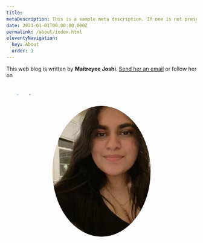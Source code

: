 ```yaml
---
title: 
metaDescription: This is a sample meta description. If one is not present in your page/post's front matter, the default metadata.desciption will be used instead.
date: 2021-01-01T00:00:00.000Z
permalink: /about/index.html
eleventyNavigation:
  key: About
  order: 1
---
```


This web blog is written by **Maitreyee Joshi**. [Send her an email](mailto:maitreyeemjoshi99@gmail.com) or follow her on 


<span class="social">
	<a  href="https://twitter.com/sillygrinch" class="fa fa-twitter fa-lg" style="color:#1DA1F2" title="@sillygrinch on Twitter"><svg width="28" height="28" viewBox="0 0 32 32" preserveAspectRatio="xMinYMin" aria-hidden="true" focusable="false"><use xlink:href="#icon-twitter"></use></svg><span class="a11y-only"> </span></a>
	<a href="https://github.com/sillygrinch" class="fa fa-github fa-lg" title="@sillygrinch on GitHub"><svg width="28" height="28" viewBox="0 0 32 32" preserveAspectRatio="xMinYMin" aria-hidden="true" focusable="false"><use xlink:href="#icon-github"></use></svg><span class="a11y-only"> </span></a>
  	<a href="https://www.linkedin.com/in/maitreyeemjoshi/" class="fa fa-linkedin fa-lg" style="color:#0e76a8"title="@maitreyeejoshi on o"><svg width="28" height="28" viewBox="0 0 32 32" preserveAspectRatio="xMinYMin" aria-hidden="true" focusable="false"><use xlink:href="#icon-github"></use></svg><span class="a11y-only"> </span></a>
</span><!-- /.social -->

<img src="/static/img/profile.jpeg" alt="My face" style="max-width: 260px; border-radius: 60%; margin: 2em auto 0; display: block">
